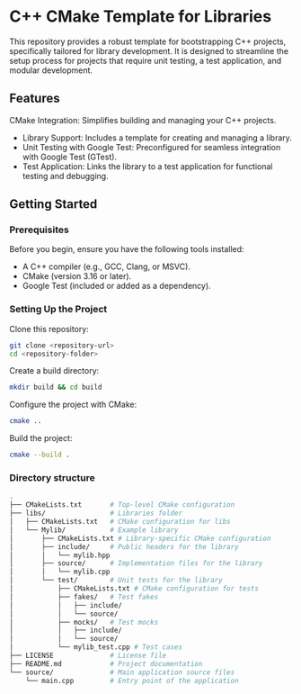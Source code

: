 # C++ CMake Template for Libraries

This repository provides a robust template for bootstrapping C++ projects, specifically tailored for library development. It is designed to streamline the setup process for projects that require unit testing, a test application, and modular development.

## Features

CMake Integration: Simplifies building and managing your C++ projects.

- Library Support: Includes a template for creating and managing a library.
- Unit Testing with Google Test: Preconfigured for seamless integration with Google Test (GTest).
- Test Application: Links the library to a test application for functional testing and debugging.

## Getting Started

### Prerequisites

Before you begin, ensure you have the following tools installed:

- A C++ compiler (e.g., GCC, Clang, or MSVC).
- CMake (version 3.16 or later).
- Google Test (included or added as a dependency).

### Setting Up the Project

Clone this repository:

```sh
git clone <repository-url>
cd <repository-folder>
```

Create a build directory:

```sh
mkdir build && cd build
```

Configure the project with CMake:

```sh
cmake ..
```

Build the project:

```sh
cmake --build .
```

### Directory structure


```sh
.
├── CMakeLists.txt       # Top-level CMake configuration
├── libs/                # Libraries folder
│   ├── CMakeLists.txt   # CMake configuration for libs
│   └── Mylib/           # Example library
│       ├── CMakeLists.txt # Library-specific CMake configuration
│       ├── include/     # Public headers for the library
│       │   └── mylib.hpp
│       ├── source/      # Implementation files for the library
│       │   └── mylib.cpp
│       └── test/        # Unit tests for the library
│           ├── CMakeLists.txt # CMake configuration for tests
│           ├── fakes/   # Test fakes
│           │   ├── include/
│           │   └── source/
│           ├── mocks/   # Test mocks
│           │   ├── include/
│           │   └── source/
│           └── mylib_test.cpp # Test cases
├── LICENSE              # License file
├── README.md            # Project documentation
└── source/              # Main application source files
    └── main.cpp         # Entry point of the application
```
